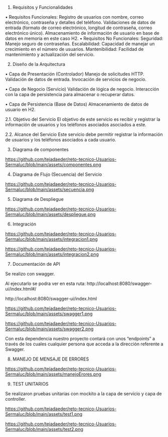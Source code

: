 ﻿1. Requisitos y Funcionalidades

• Requisitos Funcionales:
Registro de usuarios con nombre, correo electrónico, contraseña y detalles del teléfono.
Validaciones de datos de entrada (formato de correo electrónico, longitud de contraseña, correo electrónico único).
Almacenamiento de información de usuario en base de datos en memoria en este caso H2.
• Requisitos No Funcionales:
Seguridad: Manejo seguro de contraseñas.
Escalabilidad: Capacidad de manejar un crecimiento en el número de usuarios.
Mantenibilidad: Facilidad de mantenimiento y actualización del servicio.

2. Diseño de la Arquitectura

• Capa de Presentación (Controlador)
Manejo de solicitudes HTTP.
Validación de datos de entrada.
Invocación de servicios de negocio.

• Capa de Negocio (Servicio)
Validación de lógica de negocio.
Interacción con la capa de persistencia para almacenar o recuperar datos.

• Capa de Persistencia (Base de Datos)
Almacenamiento de datos de usuario en H2.

2.1. Objetivo del Servicio
El objetivo de este servicio es recibir y registrar la información de usuarios y los teléfonos asociados asociados a este.

2.2. Alcance del Servicio
Este servicio debe permitir registrar la información de usuarios y los teléfonos asociados a cada usuario.

3. Diagrama de componentes

https://github.com/tejadaeder/reto-tecnico-Usuarios-Sermaluc/blob/main/assets/componentes.png

4. Diagrama de Flujo (Secuencia) del Servicio

https://github.com/tejadaeder/reto-tecnico-Usuarios-Sermaluc/blob/main/assets/secuencia.png

5. Diagrama de Despliegue

https://github.com/tejadaeder/reto-tecnico-Usuarios-Sermaluc/blob/main/assets/despliegue.png

6. Integración

https://github.com/tejadaeder/reto-tecnico-Usuarios-Sermaluc/blob/main/assets/integracion1.png

https://github.com/tejadaeder/reto-tecnico-Usuarios-Sermaluc/blob/main/assets/integracion2.png

7. Documentación de API

Se realizo con swagger. 

Al ejecutarlo se podra ver en esta ruta: http://localhost:8080/swagger-ui/index.html#/

http://localhost:8080/swagger-ui/index.html

https://github.com/tejadaeder/reto-tecnico-Usuarios-Sermaluc/blob/main/assets/swagger1.png

https://github.com/tejadaeder/reto-tecnico-Usuarios-Sermaluc/blob/main/assets/swagger2.png

Con esta dependencia nuestro proyecto contará con unos “endpoints” a través de los cuales cualquier persona que acceda a la dirección referente a Swagger.

8. MANEJO DE MENSAJE DE ERRORES

https://github.com/tejadaeder/reto-tecnico-Usuarios-Sermaluc/blob/main/assets/manejoErores.png

9. TEST UNITARIOS

Se realizaron pruebas unitarias con mockito a la capa de servicio y capa de controller.

https://github.com/tejadaeder/reto-tecnico-Usuarios-Sermaluc/blob/main/assets/test1.png

https://github.com/tejadaeder/reto-tecnico-Usuarios-Sermaluc/blob/main/assets/test2.png






